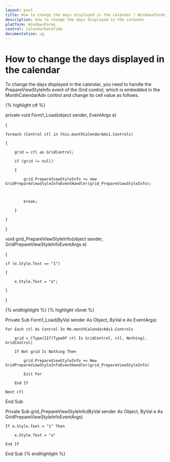 ```yaml
---
layout: post
title: How to change the days displayed in the calendar | WindowsForms | Syncfusion
description: how to change the days displayed in the calendar
platform: WindowsForms
control: CalendarDateTime
documentation: ug
---
```

# How to change the days displayed in the calendar

To change the days displayed in the calendar, you need to handle the PrepareViewStyleInfo event of the Grid control, which is embedded in the MonthCalendarAdv control and change its cell value as follows.




{% highlight c#  %}


private void Form1_Load(object sender, EventArgs e)

{

    foreach (Control ctl in this.monthCalendarAdv1.Controls)

    {

        grid = ctl as GridControl;

        if (grid != null)

        {

            grid.PrepareViewStyleInfo += new GridPrepareViewStyleInfoEventHandler(grid_PrepareViewStyleInfo);



            break;

        }

    }

}



void grid_PrepareViewStyleInfo(object sender, GridPrepareViewStyleInfoEventArgs e)

{

    if (e.Style.Text == "1")

    {

        e.Style.Text = "a";

    }

}



{% endhighlight  %}
{% highlight vbnet  %}



Private Sub Form1_Load(ByVal sender As Object, ByVal e As EventArgs)

    For Each ctl As Control In Me.monthCalendarAdv1.Controls

        grid = CType(IIf(TypeOf ctl Is GridControl, ctl, Nothing), GridControl)

        If Not grid Is Nothing Then

            grid.PrepareViewStyleInfo += New GridPrepareViewStyleInfoEventHandler(grid_PrepareViewStyleInfo)

            Exit For

        End If

    Next ctl

End Sub



Private Sub grid_PrepareViewStyleInfo(ByVal sender As Object, ByVal e As GridPrepareViewStyleInfoEventArgs)

    If e.Style.Text = "1" Then

        e.Style.Text = "a"

    End If

End Sub
{% endhighlight   %}
